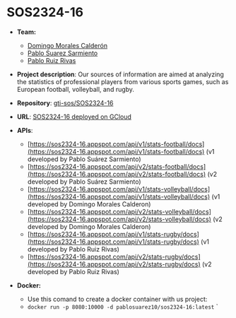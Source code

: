 # SOS2324-16

- **Team:**
   - [Domingo Morales Calderón](https://github.com/Domingo-Morales-TI-Grupo4)
   - [Pablo Suarez Sarmiento](https://github.com/Pablosuasar)
   - [Pablo Ruiz Rivas](https://github.com/pablorivast)

- **Project description**: Our sources of information are aimed at analyzing the statistics of professional players from various sports games, such as European football, volleyball, and rugby.
- **Repository**: [gti-sos/SOS2324-16](https://github.com/gti-sos/SOS2324-16)
- **URL**: [SOS2324-16 deployed on GCloud](https://sos2324-16.appspot.com)
- **APIs**: 
   - [https://sos2324-16.appspot.com/api/v1/stats-football/docs](https://sos2324-16.appspot.com/api/v1/stats-football/docs) (v1 developed by Pablo Suárez Sarmiento)
   - [https://sos2324-16.appspot.com/api/v2/stats-football/docs](https://sos2324-16.appspot.com/api/v2/stats-football/docs) (v2 developed by Pablo Suárez Sarmiento)
   - [https://sos2324-16.appspot.com/api/v1/stats-volleyball/docs](https://sos2324-16.appspot.com/api/v1/stats-volleyball/docs) (v1 developed by Domingo Morales Calderon)
   - [https://sos2324-16.appspot.com/api/v2/stats-volleyball/docs](https://sos2324-16.appspot.com/api/v2/stats-volleyball/docs) (v2 developed by Domingo Morales Calderon)
   - [https://sos2324-16.appspot.com/api/v1/stats-rugby/docs](https://sos2324-16.appspot.com/api/v1/stats-rugby/docs) (v1 developed by Pablo Ruiz Rivas)
   - [https://sos2324-16.appspot.com/api/v2/stats-rugby/docs](https://sos2324-16.appspot.com/api/v2/stats-rugby/docs) (v2 developed by Pablo Ruiz Rivas)

- **Docker:**
   -  Use this comand to create a docker container with us project:
   - `docker run -p 8080:10000 -d pablosuarez10/sos2324-16:latest`
`
